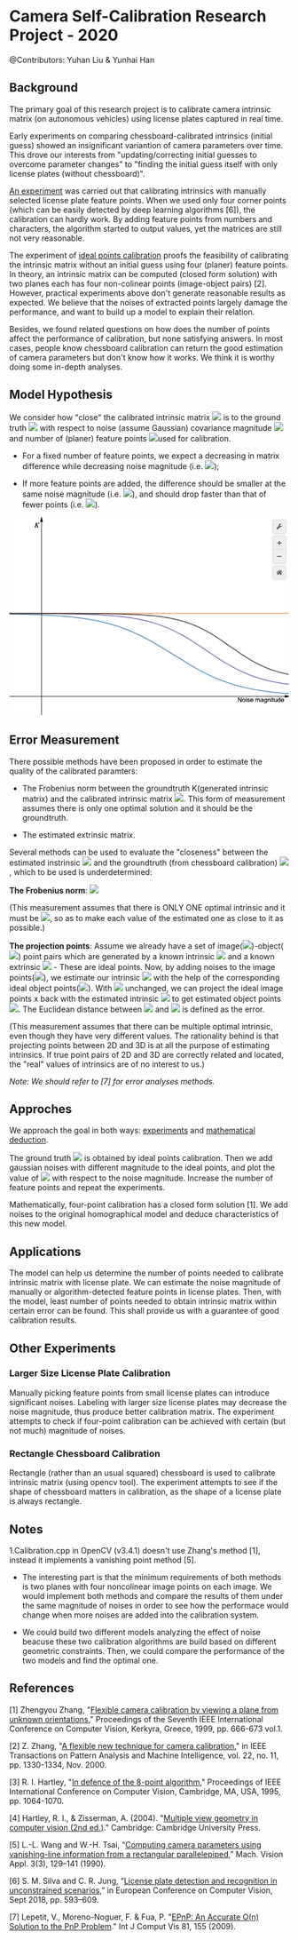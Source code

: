 # Camera Self-Calibration Research Project - 2020
@Contributors: Yuhan Liu & Yunhai Han<br/>


## Background
The primary goal of this research project is to calibrate camera intrinsic matrix (on autonomous vehicles) using license plates captured in real time. 

Early experiments on comparing chessboard-calibrated intrinsics (initial guess) showed an insignificant variantion of camera parameters over time. This drove our interests from "updating/correcting initial guesses to overcome parameter changes" to "finding the initial guess itself with only license plates (without chessboard)".

[An experiment](https://github.com/JaySparrow/Camera-Self-Calibration/tree/master/Experiment/License_plate(manually)) was carried out that calibrating intrinsics with manually selected license plate feature points. When we used only four corner points (which can be easily detected by deep learning algorithms [6]), the calibration can hardly work. By adding feature points from numbers and characters, the algorithm started to output values, yet the matrices are still not very reasonable.

The experiment of [ideal points calibration](https://github.com/JaySparrow/Camera-Self-Calibration/tree/master/Experiment/4_points) proofs the feasibility of calibrating  the intrinsic matrix without an initial guess using four (planer) feature points. In theory, an intrinsic matrix can be computed (closed form solution) with two planes each has four non-colinear points (image-object pairs) [2]. However, practical experiments above don't generate reasonable results as expected. We believe that the noises of extracted points largely damage the performance, and want to build up a model to explain their relation.

Besides, we found related questions on how does the number of points affect the performance of calibration, but none satisfying answers. In most cases, people know chessboard calibration can return the good estimation of camera parameters but don't know how it works. We think it is worthy doing some in-depth analyses. 

## Model Hypothesis
We consider how "close" the calibrated intrinsic matrix <img src="https://latex.codecogs.com/gif.latex?\hat{K}" /> is to the ground truth <img src="https://latex.codecogs.com/gif.latex?K" /> with respect to noise (assume Gaussian) covariance magnitude <img src="https://latex.codecogs.com/gif.latex?\Sigma" /> and number of (planer) feature points <img src="https://latex.codecogs.com/gif.latex?N " />used for calibration.

* For a fixed number of feature points, we expect a decreasing in matrix difference while decreasing noise magnitude (i.e. <img src="https://latex.codecogs.com/gif.latex?-||\hat{K}-K||\propto-||\Sigma||" />); 

* If more feature points are added, the difference should be smaller at the same noise magnitude (i.e. <img src="https://latex.codecogs.com/gif.latex?||\hat{K}_{N^+}-K||<||\hat{K}_{N^-}-K||" />), and should drop faster than that of fewer points (i.e. <img src="https://latex.codecogs.com/gif.latex?-\frac{\partial||\hat{K}_{N^+}-K||}{\partial||\Sigma||}>-\frac{\partial||\hat{K}_{N^-}-K||}{\partial||\Sigma||}" />).


![](model_hypothesis.png)

## Error Measurement
There possible methods have been proposed in order to estimate the quality of the calibrated paramters:

* The Frobenius norm between the groundtruth K(generated intrinsic matrix) and the calibrated intrinsic matrix <img src="https://latex.codecogs.com/gif.latex?\hat{K}" />. This form of measurement assumes there is only one optimal solution and it should be the groundtruth.

* The estimated extrinsic matrix.

Several methods can be used to evaluate the "closeness" between the estimated instrinsic <img src="https://latex.codecogs.com/gif.latex?\hat{K}" /> and the groundtruth (from chessboard calibration) <img src="https://latex.codecogs.com/gif.latex?K" />, which to be used is underdetermined:

**The Frobenius norm**: <img src="https://latex.codecogs.com/gif.latex?\sqrt{\sum_{i=1}^{m} \sum_{j=1}^{n}\left|\hat{K}-K \right|_{ij}^{2}}" /> 

(This measurement assumes that there is ONLY ONE optimal intrinsic and it must be <img src="https://latex.codecogs.com/gif.latex?K" />, so as to make each value of the estimated one as close to it as possible.)

**The projection points**: Assume we already have a set of image(<img src="https://latex.codecogs.com/gif.latex?x"/>)-object(<img src="https://latex.codecogs.com/gif.latex?X"/>) point pairs which are generated by a known intrinsic <img src="https://latex.codecogs.com/gif.latex?K" /> and a known extrinsic <img src="https://latex.codecogs.com/gif.latex?[R|t]" /> - These are ideal points. Now, by adding noises to the image points(<img src="https://latex.codecogs.com/gif.latex?\hat{x}" />), we estimate our intrinsic <img src="https://latex.codecogs.com/gif.latex?\hat{K}" /> with the help of the corresponding ideal object points(<img src="https://latex.codecogs.com/gif.latex?X"/>). With <img src="https://latex.codecogs.com/gif.latex?[R|t]" /> unchanged, we can project the ideal image points x back with the estimated intrinsic <img src="https://latex.codecogs.com/gif.latex?\hat{K}" /> to get estimated object points <img src="https://latex.codecogs.com/gif.latex?\hat{X}" />. The Euclidean distance between <img src="https://latex.codecogs.com/gif.latex?\hat{X}" /> and <img src="https://latex.codecogs.com/gif.latex?X" /> is defined as the error.

(This measurement assumes that there can be multiple optimal intrinsic, even though they have very different values. The rationality behind is that projecting points between 2D and 3D is at all the purpose of estimating intrinsics. If true point pairs of 2D and 3D are correctly related and located, the "real" values of intrinsics are of no interest to us.)

*Note: We should refer to [7] for error analyses methods.*

## Approches
We approach the goal in both ways: <u>experiments</u> and <u>mathematical deduction</u>. 

The ground truth <img src="https://latex.codecogs.com/gif.latex?K" /> is obtained by ideal points calibration. Then we add gaussian noises with different magnitude to the ideal points, and plot the value of <img src="https://latex.codecogs.com/gif.latex?\hat{K}" /> with respect to the noise magnitude. Increase the number of feature points and repeat the experiments.

Mathematically, four-point calibration has a closed form solution [1]. We add noises to the original homographical model and deduce characteristics of this new model.
## Applications
The model can help us determine the number of points needed to calibrate intrinsic matrix with license plate. We can estimate the noise magnitude of manually or algorithm-detected feature points in license plates. Then, with the model, least number of points needed to obtain intrinsic matrix within certain error can be found. This shall provide us with a guarantee of good calibration results.

## Other Experiments
### Larger Size License Plate Calibration
Manually picking feature points from small license plates can introduce significant noises. Labeling with larger size license plates may decrease the noise magnitude, thus produce better calibration matrix. The experiment attempts to check if four-point calibration can be achieved with certain (but not much) magnitude of noises.

### Rectangle Chessboard Calibration
Rectangle (rather than an usual squared) chessboard is used to calibrate intrinsic matrix (using opencv tool). The experiment attempts to see if the shape of chessboard matters in calibration, as the shape of a license plate is always rectangle.

## Notes
1.Calibration.cpp in OpenCV (v3.4.1) doesn't use Zhang's method [1], instead it implements a vanishing point method [5].

* The interesting part is that the minimum requirements of both methods is two planes with four noncolinear image points on each image.
We would implement both methods and compare the results of them under the same magnitude of noises 
in order to see how the performace would change when more noises are added into the calibration system.

* We could build two different models analyzing the effect of noise beacuse these two calibration algorithms are build based on different geometric constraints. Then, we could compare the performance of the two models and find the optimal one.

## References
[1] Zhengyou Zhang, "[Flexible camera calibration by viewing a plane from unknown orientations](https://ieeexplore.ieee.org/stamp/stamp.jsp?tp=&arnumber=791289)," Proceedings of the Seventh IEEE International Conference on Computer Vision, Kerkyra, Greece, 1999, pp. 666-673 vol.1.

[2] Z. Zhang, "[A flexible new technique for camera calibration](https://ieeexplore.ieee.org/stamp/stamp.jsp?tp=&arnumber=888718&isnumber=19223)," in IEEE Transactions on Pattern Analysis and Machine Intelligence, vol. 22, no. 11, pp. 1330-1334, Nov. 2000.

[3] R. I. Hartley, "[In defence of the 8-point algorithm](https://ieeexplore.ieee.org/stamp/stamp.jsp?tp=&arnumber=466816&isnumber=9796)," Proceedings of IEEE International Conference on Computer Vision, Cambridge, MA, USA, 1995, pp. 1064-1070.

[4] Hartley, R. I., & Zisserman, A. (2004). "[Multiple view geometry in computer vision (2nd ed.)](https://cvrs.whu.edu.cn/downloads/ebooks/Multiple%20View%20Geometry%20in%20Computer%20Vision%20(Second%20Edition).pdf)." Cambridge: Cambridge University Press.

[5] L.-L. Wang and W.-H. Tsai, “[Computing camera parameters using vanishing-line information from a rectangular parallelepiped](https://link.springer.com/content/pdf/10.1007/BF01214426.pdf),” Mach. Vision Appl. 3(3), 129–141 (1990).

[6] S. M. Silva and C. R. Jung, “[License plate detection and recognition in unconstrained scenarios](http://openaccess.thecvf.com/content_ECCV_2018/papers/Sergio_Silva_License_Plate_Detection_ECCV_2018_paper.pdf),” in European Conference on Computer Vision, Sept 2018, pp.
593–609.

[7] Lepetit, V., Moreno-Noguer, F. & Fua, P. "[EPnP: An Accurate O(n) Solution to the PnP Problem](http://imagine.enpc.fr/~monasse/Stereo/Projects/LepetitMorenoFua08.pdf)." Int J Comput Vis 81, 155 (2009).

